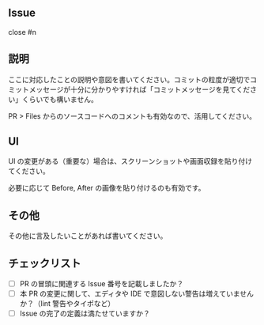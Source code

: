 ## Issue

<!-- #100 のように issue 番号を記載してください（複数ある場合は複数書いてください） -->

close #n

## 説明

ここに対応したことの説明や意図を書いてください。コミットの粒度が適切でコミットメッセージが十分に分かりやすければ「コミットメッセージを見てください」くらいでも構いません。

PR > Files からのソースコードへのコメントも有効なので、活用してください。

## UI

UI の変更がある（重要な）場合は、スクリーンショットや画面収録を貼り付けてください。

必要に応じて Before, After の画像を貼り付けるのも有効です。

## その他

その他に言及したいことがあれば書いてください。

## チェックリスト

- [ ] PR の冒頭に関連する Issue 番号を記載しましたか？
- [ ] 本 PR の変更に関して、エディタや IDE で意図しない警告は増えていませんか？（lint 警告やタイポなど）
- [ ] Issue の完了の定義は満たせていますか？
